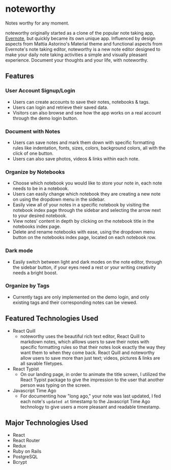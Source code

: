 # noteworthy
Notes worthy for any moment.

noteworthy originally started as a clone of the popular note taking app, [Evernote](https://www.evernote.com), but quickly became its own unique app. Influenced by design aspects from Mattia Astorino's Material theme and functional aspects from Evernote's note taking editor, noteworthy is a new note editor designed to make your daily note taking activities a simple and visually pleasant experience. Document your thoughts and your life, with noteworthy.

## Features
### User Account Signup/Login
- Users can create accounts to save their notes, notebooks & tags. 
- Users can login and retrieve their saved data.
- Visitors can also browse and see how the app works on a real account through the demo login button.

### Document with Notes
- Users can save notes and mark them down with specific formatting rules like indentation, fonts, sizes, colors, background colors, all with the click of one button.
- Users can also save photos, videos & links within each note.

### Organize by Notebooks
- Choose which notebook you would like to store your note in, each note needs to be in a notebook. 
- Users can easily change which notebook they are creating a new note on using the dropdown menu in the sidebar.
- Easily view all of your notes in a specific notebook by visiting the notebook index page through the sidebar and selecting the arrow next to your desired notebook.
- View notes' content in depth by clicking on the notebook title in the notebooks index page.
- Delete and rename notebooks with ease, using the dropdown menu button on the notebooks index page, located on each notebook row.

### Dark mode
- Easily switch between light and dark modes on the note editor, through the sidebar button, if your eyes need a rest or your writing creativity needs a bright boost.

### Organize by Tags
- Currently tags are only implemented on the demo login, and only existing tags and their corresponding notes can be viewed.

## Featured Technologies Used
- React Quill
  - noteworthy uses the beautiful rich text editor, React Quill to markdown notes, which alllows users to save their notes with specific formatting rules so that their notes look exactly the way they want them to when they come back. React Quill and noteworthy allow users to save more than just text; videos, pictures & links are all savable filetypes.
- React Typist
  - On our landing page, in order to animate the title screen, I utilized the React Typist package to give the impression to the user that another person was typing on the screen.
- Javascript Time Ago
  - For documenting how "long ago," your note was last updated, I fed each note's `updated at` timestamp to the Javascript Time Ago technology to give users a more pleasant and readable timestamp.
  
## Major Technologies Used
- React
- React Router
- Redux
- Ruby on Rails
- PostgreSQL
- Bcrypt
